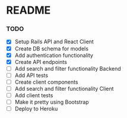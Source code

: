 # README

### TODO

- [x] Setup Rails API and React Client
- [x] Create DB schema for models
- [x] Add authentication functionality
- [x] Create API endpoints
- [ ] Add search and filter functionality Backend
- [ ] Add API tests
- [ ] Create client components
- [ ] Add search and filter functionality Client
- [ ] Add client tests
- [ ] Make it pretty using Bootstrap
- [ ] Deploy to Heroku
